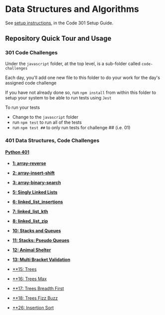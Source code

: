 # Data Structures and Algorithms

See [setup instructions](https://codefellows.github.io/setup-guide/code-301/3-code-challenges), in the Code 301 Setup Guide.

## Repository Quick Tour and Usage

### 301 Code Challenges

Under the `javascript` folder, at the top level, is a sub-folder called `code-challenges`

Each day, you'll add one new file to this folder to do your work for the day's assigned code challenge

If you have not already done so, run `npm install` from within this folder to setup your system to be able to run tests using `Jest`

To run your tests

- Change to the `javascript` folder
- run `npm test` to run all of the tests
- run `npm test ##` to only run tests for challenge ## (i.e. 01)

### 401 Data Structures, Code Challenges

#### [Python 401](python/README.md)

* [**1: array-reverse**](python/docs/array-reverse/README.md)
* [**2: array-insert-shift**](python/docs/array-insert-shift/README.md)
* [**3: array-binary-search**](python/docs/array-binary-search/README.md)


* [**5: Singly Linked Lists**](python/docs/linked_list/README.md)
* [**6: linked_list_insertions**](python/docs/linked_list_insertions/README.md)
* [**7: linked_list_kth**](python/docs/linked_list_kth/README.md)
* [**8: linked_list_zip**](python/docs/linked_list_zip/README.md)

* [**10: Stacks and Queues**](python/docs/stack_and_queue/README.md)
* [**11: Stacks: Pseudo Queues**](python/docs/stack_queue_pseudo/README.md)
* [**12: Animal Shelter**](python/docs/stack_queue_animal_shelter/README.md)
* [**13: Multi Bracket Validation**](python/docs/stack_queue_brackets/README.md)

* [**15: Trees](python/docs/trees/README.md)
* [**16: Trees Max](python/docs/tree_max/README.md)
* [**17: Trees Breadth First](python/docs/tree_breadth_first/README.md)
* [**18: Trees Fizz Buzz](python/docs/tree_fizz_buzz/README.md)

* [**26: Insertion Sort](python/docs/insertion_sort/README.md)